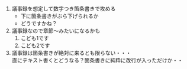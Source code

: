 1. 議事録を想定して数字つき箇条書きで攻める
    - 下に箇条書きがぶら下げられるか
    - どうですかね？
1. 議事録なので章節～みたいになるかも
    1. こども1です
    1. こども2です
1. 議事録は箇条書きが絶対に来るとも限らない・・・  
直にテキスト書くとどうなる？箇条書きに純粋に改行が入っただけか・・  

